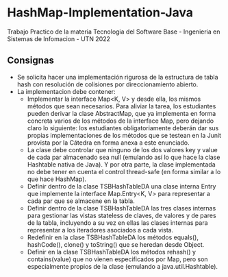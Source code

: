 # HashMap-Implementation-Java
Trabajo Practico de la materia Tecnologia del Software Base - Ingenieria en Sistemas de Infomacion - UTN 2022

## Consignas
- Se solicita hacer una implementación rigurosa de la estructura de tabla hash con resolución de colisiones por direccionamiento abierto.
- La implementacion debe contener:
  + Implementar la interface Map<K, V> y desde ella, los mismos métodos que sean necesarios. Para aliviar la tarea, los estudiantes pueden derivar la clase AbstractMap, que ya implementa en forma concreta varios de los métodos de la interface Map, pero dejando claro lo siguiente: los estudiantes obligatoriamente deberán dar sus propias implementaciones de los métodos que se testean en la Junit provista por la Cátedra en forma anexa a este enunciado.
  + La clase debe controlar que ninguno de los dos valores key y value de cada par almacenado sea null (emulando así lo que hace la clase Hashtable nativa de Java). Y por otra parte, la clase implementada no debe tener en cuenta el control thread-safe (en forma similar a lo que hace HashMap).
  + Definir dentro de la clase TSBHashTableDA una clase interna Entry que implemente la interface Map.Entry<K, V> para representar a cada par que se almacene en la tabla.
  + Definir dentro de la clase TSBHashTableDA las tres clases internas para gestionar las vistas stateless de claves, de valores y de pares de la tabla, incluyendo a su vez en ellas las clases internas para representar a los iteradores asociados a cada vista.
  + Redefinir en la clase TSBHashTableDA los métodos equals(), hashCode(), clone() y toString() que se heredan desde Object.
  + Definir en la clase TSBHashTableDA los métodos rehash() y contains(value) que no vienen especificados por Map, pero son especialmente propios de la clase (emulando a java.util.Hashtable).
